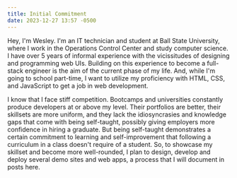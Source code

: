 ```yaml
---
title: Initial Commitment
date: 2023-12-27 13:57 -0500
---
```


Hey, I'm Wesley. I'm an IT technician and student at Ball State University, where I work in the Operations Control Center and study computer science. I have over 5 years of informal experience with the vicissitudes of designing and programming web UIs. Building on this experience to become a full-stack engineer is the aim of the current phase of my life. And, while I'm going to school part-time, I want to utilize my proficiency with HTML, CSS, and JavaScript to get a job in web development.

I know that I face stiff competition. Bootcamps and universities constantly produce developers at or above my level. Their portfolios are better, their skillsets are more uniform, and they lack the idiosyncrasies and knowledge gaps that come with being self-taught, possibly giving employers more confidence in hiring a graduate. But being self-taught demonstrates a certain commitment to learning and self-improvement that following a curriculum in a class doesn't require of a student. So, to showcase my skillset and become more well-rounded, I plan to design, develop and deploy several demo sites and web apps, a process that I will document in posts here.